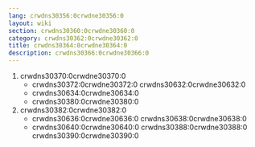 ```yaml
---
lang: crwdns30356:0crwdne30356:0
layout: wiki
section: crwdns30360:0crwdne30360:0
category: crwdns30362:0crwdne30362:0
title: crwdns30364:0crwdne30364:0
description: crwdns30366:0crwdne30366:0
---
```


1. crwdns30370:0crwdne30370:0
   - crwdns30372:0crwdne30372:0 crwdns30632:0crwdne30632:0
   - crwdns30634:0crwdne30634:0
   - crwdns30380:0crwdne30380:0
1. crwdns30382:0crwdne30382:0
   - crwdns30636:0crwdne30636:0 crwdns30638:0crwdne30638:0
   - crwdns30640:0crwdne30640:0 crwdns30388:0crwdne30388:0 crwdns30390:0crwdne30390:0

